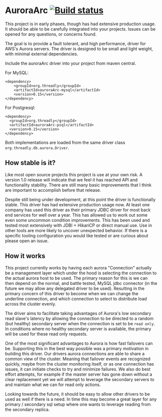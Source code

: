 # AuroraArc [![Build status](https://badge.buildkite.com/eccfc05b1cb909831416e399fe015cc14aaae9631e19e5d101.svg)](https://buildkite.com/threadly/nightly-auroraarc)
This project is in early phases, though has had extensive production usage.  It should be able to be carefully integrated into your projects.  Issues can be opened for any questions, or concerns found.

The goal is to provide a fault tolerant, and high performance, driver for AWS's Aurora servers.  The driver is designed to be small and light weight, with minimal external dependencies.

Include the auroraArc driver into your project from maven central.

For MySQL:

```script
<dependency>
	<groupId>org.threadly</groupId>
	<artifactId>auroraArc-mysql</artifactId>
	<version>0.15</version>
</dependency>
```

For Postgresql:

```script
<dependency>
  <groupId>org.threadly</groupId>
  <artifactId>auroraArc-psql</artifactId>
  <version>0.15</version>
</dependency>
```

Both implementations are loaded from the same driver class `org.threadly.db.aurora.Driver`.

## How stable is it?

Like most open source projects this project is use at your own risk.  A version 1.0 release will indicate that we feel it has reached API and functionality stability.  There are still many basic improvements that I think are important to accomplish before that release.

Despite still being under development, at this point the driver is functionally stable.  This driver has had extensive production usage now.  At least one company has used this driver as their primary JDBC driver for most back end services for well over a year.  This has allowed us to work out some even some uncommon condition improvements.  This has been used and tested most extensively with JDBI + HikariCP or direct manual use.  Use in other tools are more likely to uncover unexpected behavior.  If there is a specific tooling configuration you would like tested or are curious about please open an issue.

## How it works
This project currently works by having each aurora "Connection" actually be a management layer which under the hood is selecting the connection to the actual aurora host to be used.  The primary reason for this is we can then depend on the normal, and battle tested, MySQL jdbc connector (in the future we may allow any delegated driver to be used).  Resulting in the primary concern of this driver to become when we can change the underline connection, and which connection to select to distribute load across the cluster evenly.

The driver aims to facilitate taking advantages of Aurora's low secondary read slave's latency by allowing the connection to be directed to a random (but healthy) secondary server when the connection is set to be `read only`.  In conditions where no healthy secondary server is available, the primary will be used for these read only requests.

One of the most significant advantages to Aurora is how fast failovers can be.  Supporting this in the best way possible was a primary motivation in building this driver.  Our drivers aurora connections are able to share a common view of the cluster.  Meaning that failover events are recognized quickly, maybe from the cluster monitoring itself, or as one connection has issues, it can initiate checks to try and minimize failures.  We also do best effort attempts, for example if the master server has gone down without a clear replacement yet we will attempt to leverage the secondary servers to and maintain what we can for read only actions.

Looking towards the future, it should be easy to allow other drivers to be used as well if there is a need.  In time this may become a great layer for any primary / secondary sql setup where one wants to leverage reading from the secondary replica.
